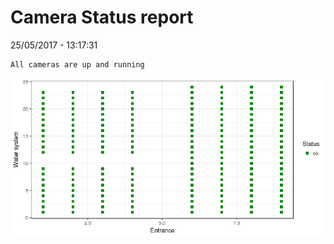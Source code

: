 Camera Status report
================
25/05/2017 - 13:17:31

    All cameras are up and running

![](camreport_files/figure-markdown_github/unnamed-chunk-2-1.png)
